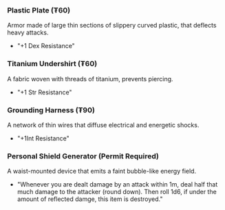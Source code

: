 ### Plastic Plate (₮60)
Armor made of large thin sections of slippery curved plastic, that deflects heavy attacks.
- "+1 Dex Resistance"
### Titanium Undershirt (₮60)
A fabric woven with threads of titanium, prevents piercing.
- "+1 Str Resistance"
### Grounding Harness (₮90)
A network of thin wires that diffuse electrical and energetic shocks.
- "+1Int Resistance"
### Personal Shield Generator (Permit Required)
A waist-mounted device that emits a faint bubble-like energy field.
- "Whenever you are dealt damage by an attack within 1m, deal half that much damage to the attacker (round down). Then roll 1d6, if under the amount of reflected damge, this item is destroyed."